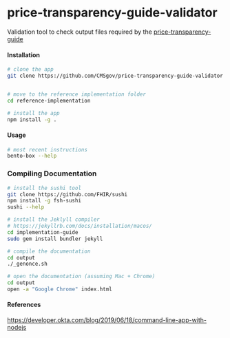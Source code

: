 # price-transparency-guide-validator
Validation tool to check output files required by the [price-transparency-guide](https://github.com/CMSgov/price-transparency-guide)


#### Installation  

```bash
# clone the app 
git clone https://github.com/CMSgov/price-transparency-guide-validator


# move to the reference implementation folder
cd reference-implementation

# install the app
npm install -g .
```

#### Usage

```bash
# most recent instructions
bento-box --help
```

### Compiling Documentation  

```bash 
# install the sushi tool
git clone https://github.com/FHIR/sushi
npm install -g fsh-sushi
sushi --help

# install the Jeklyll compiler
# https://jekyllrb.com/docs/installation/macos/
cd implementation-guide
sudo gem install bundler jekyll

# compile the documentation  
cd output
./_genonce.sh

# open the documentation (assuming Mac + Chrome)
cd output
open -a "Google Chrome" index.html
```

#### References  

https://developer.okta.com/blog/2019/06/18/command-line-app-with-nodejs  

